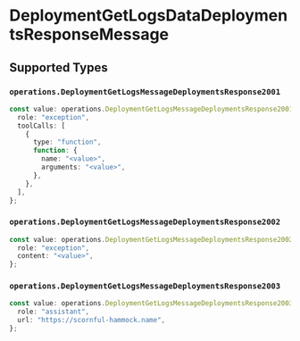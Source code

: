 # DeploymentGetLogsDataDeploymentsResponseMessage


## Supported Types

### `operations.DeploymentGetLogsMessageDeploymentsResponse2001`

```typescript
const value: operations.DeploymentGetLogsMessageDeploymentsResponse2001 = {
  role: "exception",
  toolCalls: [
    {
      type: "function",
      function: {
        name: "<value>",
        arguments: "<value>",
      },
    },
  ],
};
```

### `operations.DeploymentGetLogsMessageDeploymentsResponse2002`

```typescript
const value: operations.DeploymentGetLogsMessageDeploymentsResponse2002 = {
  role: "exception",
  content: "<value>",
};
```

### `operations.DeploymentGetLogsMessageDeploymentsResponse2003`

```typescript
const value: operations.DeploymentGetLogsMessageDeploymentsResponse2003 = {
  role: "assistant",
  url: "https://scornful-hammock.name",
};
```

